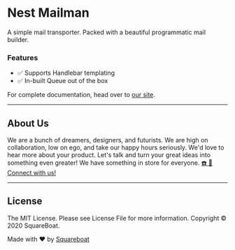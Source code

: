 # Nest Mailman

A simple mail transporter. Packed with a beautiful programmatic mail builder.


### Features

- ✅ Supports Handlebar templating
- ✅ In-built Queue out of the box

For complete documentation, head over to [our site](https://opensource.squareboat.com/nest-eyewitness).

---

## About Us

We are a bunch of dreamers, designers, and futurists. We are high on collaboration, low on ego, and take our happy hours seriously. We'd love to hear more about your product. Let's talk and turn your great ideas into something even greater! We have something in store for everyone. [☎️ 📧 Connect with us!](https://squareboat.com/contact)

----

## License

The MIT License. Please see License File for more information. Copyright © 2020 SquareBoat.

Made with ❤️ by [Squareboat](https://squareboat.com)
